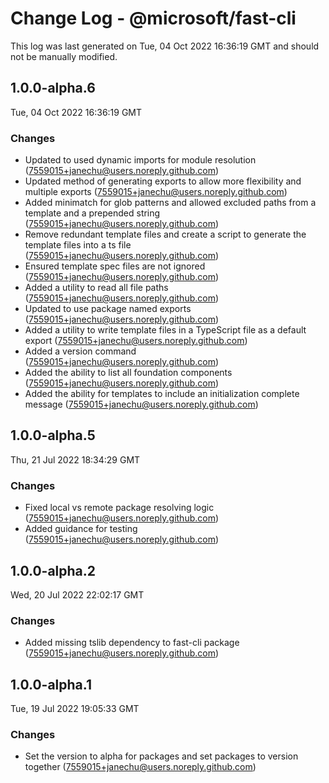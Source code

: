 # Change Log - @microsoft/fast-cli

This log was last generated on Tue, 04 Oct 2022 16:36:19 GMT and should not be manually modified.

<!-- Start content -->

## 1.0.0-alpha.6

Tue, 04 Oct 2022 16:36:19 GMT

### Changes

- Updated to used dynamic imports for module resolution (7559015+janechu@users.noreply.github.com)
- Updated method of generating exports to allow more flexibility and multiple exports (7559015+janechu@users.noreply.github.com)
- Added minimatch for glob patterns and allowed excluded paths from a template and a prepended string (7559015+janechu@users.noreply.github.com)
- Remove redundant template files and create a script to generate the template files into a ts file (7559015+janechu@users.noreply.github.com)
- Ensured template spec files are not ignored (7559015+janechu@users.noreply.github.com)
- Added a utility to read all file paths (7559015+janechu@users.noreply.github.com)
- Updated to use package named exports (7559015+janechu@users.noreply.github.com)
- Added a utility to write template files in a TypeScript file as a default export (7559015+janechu@users.noreply.github.com)
- Added a version command (7559015+janechu@users.noreply.github.com)
- Added the ability to list all foundation components (7559015+janechu@users.noreply.github.com)
- Added the ability for templates to include an initialization complete message (7559015+janechu@users.noreply.github.com)

## 1.0.0-alpha.5

Thu, 21 Jul 2022 18:34:29 GMT

### Changes

- Fixed local vs remote package resolving logic (7559015+janechu@users.noreply.github.com)
- Added guidance for testing (7559015+janechu@users.noreply.github.com)

## 1.0.0-alpha.2

Wed, 20 Jul 2022 22:02:17 GMT

### Changes

- Added missing tslib dependency to fast-cli package (7559015+janechu@users.noreply.github.com)

## 1.0.0-alpha.1

Tue, 19 Jul 2022 19:05:33 GMT

### Changes

- Set the version to alpha for packages and set packages to version together (7559015+janechu@users.noreply.github.com)
